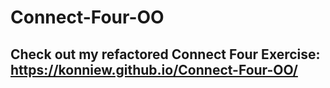 # Connect-Four-OO

## Check out my refactored Connect Four Exercise: https://konniew.github.io/Connect-Four-OO/
